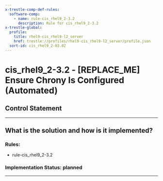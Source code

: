 ```yaml
---
x-trestle-comp-def-rules:
  software-comp:
    - name: rule-cis_rhel9_2-3.2
      description: Rule for cis_rhel9_2-3.2
x-trestle-global:
  profile:
    title: rhel9-cis_rhel9-l2_server
    href: trestle://profiles/rhel9-cis_rhel9-l2_server/profile.json
  sort-id: cis_rhel9_2-03.02
---
```


# cis_rhel9_2-3.2 - \[REPLACE_ME\] Ensure Chrony Is Configured (Automated)

## Control Statement

______________________________________________________________________

## What is the solution and how is it implemented?

<!-- For implementation status enter one of: implemented, partial, planned, alternative, not-applicable -->

<!-- Note that the list of rules under ### Rules: is read-only and changes will not be captured after assembly to JSON -->

<!-- Add control implementation description here for control: cis_rhel9_2-3.2 -->

### Rules:

  - rule-cis_rhel9_2-3.2

### Implementation Status: planned

______________________________________________________________________
